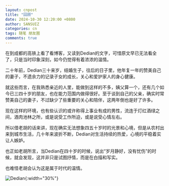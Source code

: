 ```yaml
---
layout: cnpost
title: "回顾"
date: 2024-10-30 12:20:00 +0800
author: SANSUIZ
categories: cn
tags: 随笔 朋友圈
comments: true
---
```


在到成都的高铁上看了看博客，又读到Dedian的文字，可惜原文早已无法看全了，只是当时印象深刻，如今仍觉得有着浓浓的温情。

二十年前，Dedian三十来岁，结婚生子，往后的日子里，他年复一年的赞美自己的妻子，不遗余力的记录子女的成长，关心和爱护家人的身心健康。

就这些而言，在我熟悉亲近的人里，能做到这样的不多，姨父算一个，还有几个如今已三四十岁的朋友，也在能力范围内做得很好。至于谈到自己的父亲，确实时常赞美自己的妻子，不过缺少了些重要的关心和陪伴，这两年倒也是好了许多。

现在这样的环境，也有些认识的或许称得上事业有成的男性，流连于灯红酒绿之间，酒肉池林之所，或是说受工作所迫，或是说受心情左右。

所以借老胡的话来讲，现在确实无法想象四五十岁时的光景和心境，但是从农村出来到城市生活，几十年来波折不断，Dedian对生活持续的热爱，心境的平稳着实让人嫉妒。

也正如老胡所言，当Dedian在四十岁的时候，说出“岁月静好，没有忧伤”的时候，就会发现，这并非只是试图抒情，而是在白描和写实。

也难怪老胡会认为这是属于时代的温情。

![Dedian](https://buyivi.xyz/images/tu/2024/Dedian.jpg){:width="30%"}